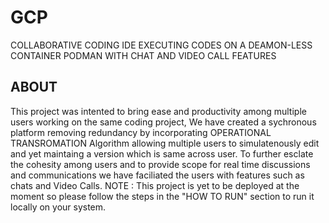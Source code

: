 # GCP
COLLABORATIVE CODING IDE EXECUTING CODES ON A DEAMON-LESS CONTAINER PODMAN WITH CHAT AND VIDEO CALL FEATURES

## ABOUT
This project was intented to bring ease and productivity among multiple users working on the same coding project, We have created a sychronous platform removing redundancy by incorporating OPERATIONAL TRANSROMATION Algorithm allowing multiple users to simulatenously edit and yet maintaing a version which is same across user.
To further esclate the cohesity among users and to provide scope for real time discussions and communications we have faciliated the users with features such as chats and Video Calls.
NOTE : This project is yet to be deployed at the moment so please follow the steps in the "HOW TO RUN" section to run it locally on your system.

